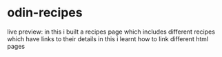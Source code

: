 # odin-recipes

live preview:
in this i built a recipes page which includes different recipes which have links to their details
in this i learnt how to link different html pages
